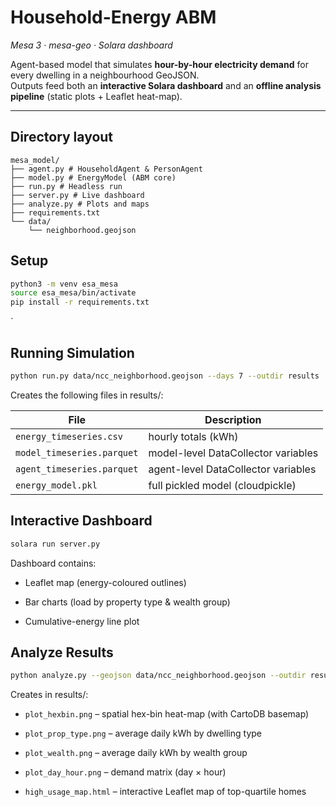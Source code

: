 # Household-Energy ABM  
*Mesa 3 · mesa-geo · Solara dashboard*

Agent-based model that simulates **hour-by-hour electricity demand** for every
dwelling in a neighbourhood GeoJSON.  
Outputs feed both an **interactive Solara dashboard** and an **offline
analysis pipeline** (static plots + Leaflet heat-map).

---

## Directory layout

```
mesa_model/
├── agent.py # HouseholdAgent & PersonAgent
├── model.py # EnergyModel (ABM core)
├── run.py # Headless run
├── server.py # Live dashboard
├── analyze.py # Plots and maps
├── requirements.txt 
└── data/
    └── neighborhood.geojson
```

## Setup

```bash
python3 -m venv esa_mesa
source esa_mesa/bin/activate  
pip install -r requirements.txt
```
`
## Running Simulation

```bash
python run.py data/ncc_neighborhood.geojson --days 7 --outdir results
```

Creates the following files in results/:

| File                       | Description                         |
| -------------------------- | ----------------------------------- |
| `energy_timeseries.csv`    | hourly totals (kWh)                 |
| `model_timeseries.parquet` | model-level DataCollector variables |
| `agent_timeseries.parquet` | agent-level DataCollector variables |
| `energy_model.pkl`         | full pickled model (cloudpickle)    |

## Interactive Dashboard

```bash
solara run server.py 
```
Dashboard contains: 
* Leaflet map (energy-coloured outlines)

* Bar charts (load by property type & wealth group)

* Cumulative-energy line plot

## Analyze Results

```bash
python analyze.py --geojson data/ncc_neighborhood.geojson --outdir results
```
Creates in results/:

* `plot_hexbin.png` – spatial hex-bin heat-map (with CartoDB basemap)

* `plot_prop_type.png` – average daily kWh by dwelling type

* `plot_wealth.png` – average daily kWh by wealth group

* `plot_day_hour.png` – demand matrix (day × hour)

* `high_usage_map.html` – interactive Leaflet map of top-quartile homes